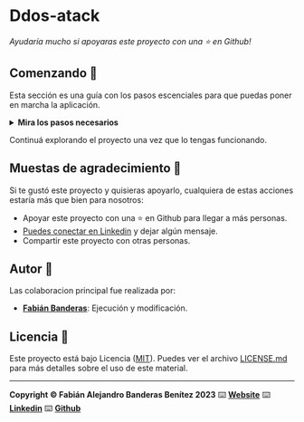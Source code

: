 Ddos-atack
=======================

*Ayudaría mucho si apoyaras este proyecto con una ⭐ en Github!*

## Comenzando 🚀

Esta sección es una guía con los pasos escenciales para que puedas poner en marcha la aplicación.


<details><summary><b>Mira los pasos necesarios</b></summary><br>

### Instalar las dependencias

Para correr este proyecto es necesario que instales python en linux o en windows según corresponda, funciona en todos los sistemas operativos.

Continua con la descarga del código cuando tengas las dependencias instaladas y funcionando.

### Descargar el código

Para descargar el código, lo más conveniente es que realices un `fork` de este proyecto a tu cuenta personal haciendo click en [este link](https://github.com/fabianbanderasb/cibersecurity). Una vez que ya tengas el fork a tu cuenta, descargalo con este comando (acordate de poner tu usuario en el link):

```
git clone https://github.com/fabianbanderasb/cibersecurity.git
```

> En caso que no tengas una cuenta en Github puedes clonar directamente este repo.

### Ejecutar la aplicación

Este script está hecho solo para hacer pruebas de la seguridad de sitios y no para realizar acciones que puedan perjudicar a otros.

Para comenzar a trabajar te recomiendo iniciar el ambiente. Esto dependerá de que versión de python tengas:

$python3 -m venv env

$source env/bin/activate

Luego de iniciar el ambiente, debes instalar las librerias

$pip install -r requirements.txt

Hay una sola librería por lo que no debería demorar mucho.

Para usar el script ejecuta lo siguiente:

$python main.py "http://my-url.com" 50

el primer argumento del script es la url a atacar y el segundo es la cantidad de solicudes que se enviaran a dicha url.

Eso es todo!

</details>

Continuá explorando el proyecto una vez que lo tengas funcionando.



## Muestas de agradecimiento 🎁

Si te gustó este proyecto y quisieras apoyarlo, cualquiera de estas acciones estaría más que bien para nosotros:

* Apoyar este proyecto con una ⭐ en Github para llegar a más personas.
* [Puedes conectar en Linkedin](https://www.linkedin.com/in/fabian-alejandro-banderas-benitez-8257a519b/) y dejar algún mensaje.
* Compartir este proyecto con otras personas.


## Autor 👥

Las colaboracion principal fue realizada por:

* **[Fabián Banderas](https://github.com/fabianbanderasb)**: Ejecución y modificación.

## Licencia 📄

Este proyecto está bajo Licencia ([MIT](https://github.com/fabianbanderasb/cibersecurity/blob/main/LICENSE.md)). Puedes ver el archivo [LICENSE.md](LICENSE.md) para más detalles sobre el uso de este material.

---

**Copyright © Fabián Alejandro Banderas Benítez 2023** ⌨️ [**Website**](https://www.fabianbanderas.com) ⌨️ [**Linkedin**](https://www.linkedin.com/in/fabian-alejandro-banderas-benitez-8257a519b/) ⌨️ [**Github**](https://github.com/fabianbanderasb) 
